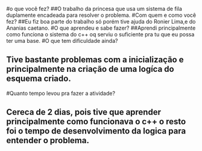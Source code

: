    
#o que você fez? 
##O trabalho da princesa que usa um sistema de fila duplamente encadeada para resolver o problema. 
#Com quem e como você fez? 
##Eu fiz boa parte do trabalho só porém tive ajuda do Ronier Lima,e do Ananias caetano.
#O que aprendeu e sabe fazer? 
##Aprendi principalmente como funciona o sistema do c++ oq serviu o suficiente pra tu que eu possa ter uma base.
#O que tem dificuldade ainda? 
## Tive bastante problemas com a inicialização e principalmente na criação de uma logíca do esquema criado.
#Quanto tempo levou pra fazer a atividade?
## Cereca de 2 dias, pois tive que aprender principalmente como funcionava o c++ o resto foi o tempo de desenvolvimento da logica para entender o problema.


